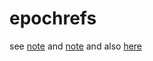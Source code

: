 # epochrefs

see <a href="bytime/6-b/9/6/a/w/a/7/org/w3/1998/10/WD-rdf-syntax-19981008/README.md">note</a> and <a href="bytime/6-b/a/x/9/∅/∅/∅/org/w3/TR/2002/WD-rdf-mt-20020214/README.md">note</a> and also <a href="bytime/6-b/b/README.md">here</a>
